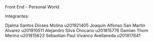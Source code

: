 Front End - Personal World 

Integrantes: 

Djalma Santos Dioses Molina		u201921405
Joaquin Alfonso San Martin Alvarez	u201910511
Alejandro Silva Chocano			u201815776
Damian Thom Merino			u201815623
Sebastian Paul Vivanco Avellaneda	u201817841
